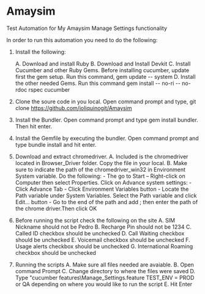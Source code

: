 # Amaysim
Test Automation for My Amaysim Manage Settings functionality


In order to run this automation you need to do the following:

1. Install the following:

	A. Download and install Ruby
	B. Download and Install Devkit
	C. Install Cucumber and other Ruby Gems. Before installing cucumber, update first the gem setup. Run this 	command, gem update -- system
	D. Install the other needed Gems. Run this command
	gem install -- no-ri -- no-rdoc rspec cucumber

2. Clone the soure code in you local. Open command prompt and type, git clone https://github.com/joliquinogit/Amaysim


3. Install the Bundler. Open command prompt and type gem install bundler. Then hit enter.


4. Install the Gemfile by executing the bundler. Open command prompt and type bundle install and hit enter.


5. Download and extract chromedriver.
	A. Included is the chromedriver located in Browser_Driver folder. Copy the file in your local.
	B. Make sure to indicate the path of the chromedriver_win32 in Environment System variable. Do the following:
		- The go to Start – Right-click on Computer then select Properties. Click on Advance system settings:
		- Click Advance Tab
		- Click Environment Variables button
		- Locate the Path variable under System Variables. Select the Path variable and click Edit… button
		- Go to the end of the path and add ; then enter the path of the chrome driver.Then click OK


6. Before running the script check the following on the site
	A. SIM Nickname should not be Pedro
	B. Recharge Pin should not be 1234
	C. Called ID checkbox should be unchecked
	D. Call Waiting checkbox should be unchecked
	E. Voicemail checkbox should be unchecked
	F. Usage alerts checkbox should be unchecked
	G. International Roaming checkbox should be unchecked



7. Running the scripts
	A. Make sure all files needed are avaiable.
	B. Open command Prompt
	C. Change directory to where the files were saved
	D. Type "cucumber features\Manage_Settings.feature TEST_ENV = PROD or QA depending on where you would like to run the script
	E. Hit Enter



	